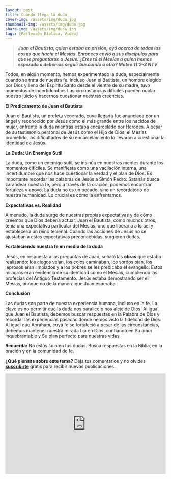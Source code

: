 ```yaml
---
layout: post
title: Cuando llega la duda
cover-img: /assets/img/duda.jpg
thumbnail-img: /assets/img/duda.jpg
share-img: /assets/img/duda.jpg
tags: [Reflexión Bíblica, Video]
---
```

>***Juan el Bautista, quien estaba en prisión, oyó acerca de todas las cosas que hacía el Mesías. Entonces envió a sus discípulos para que le preguntaran a Jesús: ¿Eres tú el Mesías a quien hemos esperado o debemos seguir buscando a otro? Mateo 11:2–3 NTV***

Todos, en algún momento, hemos experimentado la duda, especialmente cuando se trata de nuestra fe. Incluso Juan el Bautista, un hombre elegido por Dios y lleno del Espíritu Santo desde el vientre de su madre, tuvo momentos de incertidumbre. Las circunstancias difíciles pueden nublar nuestro juicio y hacernos cuestionar nuestras creencias.

**El Predicamento de Juan el Bautista**

Juan el Bautista, un profeta venerado, cuya llegada fue anunciada por un ángel y reconocido por Jesús como el más grande entre los nacidos de mujer, enfrentó la duda mientras estaba encarcelado por Herodes. A pesar de su testimonio personal de Jesús como el Hijo de Dios, el Mesías prometido, las dificultades de su encarcelamiento lo llevaron a cuestionar la identidad de Jesús.

**La Duda: Un Enemigo Sutil**

La duda, como un enemigo sutil, se insinúa en nuestras mentes durante los momentos difíciles. Se manifiesta como una vacilación interna, una incertidumbre que nos hace cuestionar la verdad y el plan de Dios. Es importante recordar las palabras de Jesús a Simón Pedro: Satanás busca zarandear nuestra fe, pero a través de la oración, podemos encontrar fortaleza y apoyo. La duda no es un pecado, sino un recordatorio de nuestra humanidad. Lo crucial es cómo la enfrentamos.

**Expectativas vs. Realidad**

A menudo, la duda surge de nuestras propias expectativas y de cómo creemos que Dios debería actuar. Juan el Bautista, como muchos otros, tenía una expectativa particular del Mesías, uno que liberaría a Israel y establecería un reino terrenal. Cuando las acciones de Jesús no se ajustaban a estas expectativas preconcebidas, surgieron dudas.

**Fortaleciendo nuestra fe en medio de la duda**

Jesús, en respuesta a las preguntas de Juan, señaló las **obras** que estaba realizando: los ciegos veían, los cojos caminaban, los sordos oían, los leprosos eran limpiados y a los pobres se les predicaba el evangelio. Estos milagros eran evidencia de su identidad como el Mesías, cumpliendo las profecías del Antiguo Testamento. Jesús estaba demostrando ser el Mesías, aunque no de la manera que Juan esperaba.

**Conclusión**

Las dudas son parte de nuestra experiencia humana, incluso en la fe. La clave es no permitir que la duda nos paralice o nos aleje de Dios. Al igual que Juan el Bautista, debemos buscar respuestas en la Palabra de Dios y recordar las experiencias pasadas donde hemos visto la fidelidad de Dios. Al igual que Abraham, cuya fe se fortaleció a pesar de las circunstancias, debemos mantener nuestra mirada fija en Dios, confiando en Su amor inquebrantable y Su plan perfecto para nuestras vidas.

**Recuerda:** No estás solo en tus dudas. Busca respuestas en la Biblia, en la oración y en la comunidad de fe.

**¿Qué piensas sobre este tema?** Deja tus comentarios y no olvides **[suscribirte](https://www.feedio.co/@jdanois)** gratis para recibir nuevas publicaciones.

<iframe width="100%" height="315" src="https://www.youtube.com/embed/VMhgcrCRStU?si=ycV_3O8d9d1pUif-" title="YouTube video player" frameborder="0" allow="accelerometer; autoplay; clipboard-write; encrypted-media; gyroscope; picture-in-picture; web-share" referrerpolicy="strict-origin-when-cross-origin" allowfullscreen></iframe>
<!--stackedit_data:
eyJoaXN0b3J5IjpbMTkwMjA3Mjg5OCwzNjU0OTM3MTddfQ==
-->
